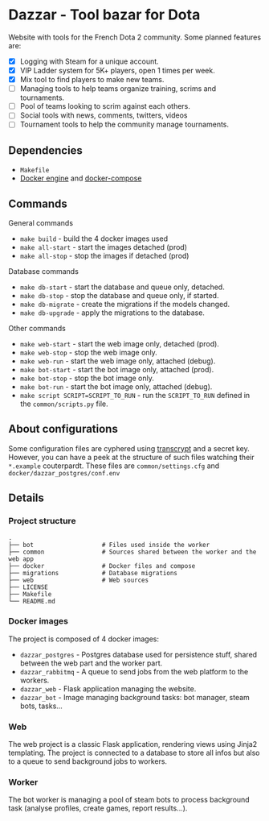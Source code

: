 # Dazzar - Tool bazar for Dota

Website with tools for the French Dota 2 community. Some planned features are:

* [X] Logging with Steam for a unique account.
* [X] VIP Ladder system for 5K+ players, open 1 times per week.
* [X] Mix tool to find players to make new teams.
* [ ] Managing tools to help teams organize training, scrims and tournaments.
* [ ] Pool of teams looking to scrim against each others.
* [ ] Social tools with news, comments, twitters, videos
* [ ] Tournament tools to help the community manage tournaments.

## Dependencies

- `Makefile`
- [Docker engine](https://www.docker.com/products/docker-engine) and [docker-compose](https://docs.docker.com/compose/)

## Commands

General commands

- `make build` - build the 4 docker images used
- `make all-start` - start the images detached (prod)
- `make all-stop` - stop the images if detached (prod)

Database commands

- `make db-start` - start the database and queue only, detached.
- `make db-stop` - stop the database and queue only, if started.
- `make db-migrate` - create the migrations if the models changed.
- `make db-upgrade` - apply the migrations to the database.

Other commands

- `make web-start` - start the web image only, detached (prod).
- `make web-stop` - stop the web image only.
- `make web-run` - start the web image only, attached (debug).
- `make bot-start` - start the bot image only, attached (prod).
- `make bot-stop` - stop the bot image only.
- `make bot-run` - start the bot image only, attached (debug).
- `make script SCRIPT=SCRIPT_TO_RUN` - run the `SCRIPT_TO_RUN` defined in the `common/scripts.py` file.

## About configurations

Some configuration files are cyphered using [transcrypt](https://github.com/elasticdog/transcrypt) and a secret key. However, you can have a peek at the structure of such files watching their `*.example` couterpardt. These files are `common/settings.cfg` and `docker/dazzar_postgres/conf.env`

## Details

### Project structure

    .
    ├── bot                   # Files used inside the worker
    ├── common                # Sources shared between the worker and the web app
    ├── docker                # Docker files and compose
    ├── migrations            # Database migrations
    ├── web                   # Web sources
    ├── LICENSE
    ├── Makefile
    └── README.md

### Docker images

The project is composed of 4 docker images:

- `dazzar_postgres` - Postgres database used for persistence stuff, shared between the web part and the worker part.
- `dazzar_rabbitmq` - A queue to send jobs from the web platform to the workers.
- `dazzar_web` - Flask application managing the website.
- `dazzar_bot` - Image managing background tasks: bot manager, steam bots, tasks...

### Web

The web project is a classic Flask application, rendering views using Jinja2 templating. The project is connected to a database to store all infos but also to a queue to send background jobs to workers.

### Worker

The bot worker is managing a pool of steam bots to process background task (analyse profiles, create games, report results...).
